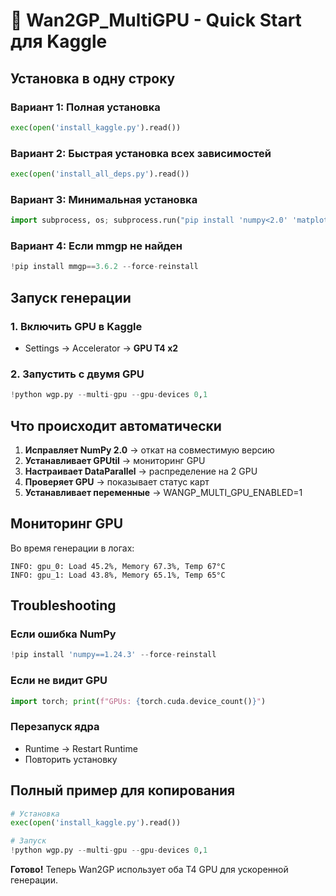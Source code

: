 # 🚀 Wan2GP_MultiGPU - Quick Start для Kaggle

## Установка в одну строку

### Вариант 1: Полная установка
```python
exec(open('install_kaggle.py').read())
```

### Вариант 2: Быстрая установка всех зависимостей
```python
exec(open('install_all_deps.py').read())
```

### Вариант 3: Минимальная установка
```python
import subprocess, os; subprocess.run("pip install 'numpy<2.0' 'matplotlib<3.8.0' 'scikit-learn<1.4.0' transformers==4.53.1 optimum-quanto mmgp==3.6.2 GPUtil --force-reinstall", shell=True); import torch; os.environ.update({'WANGP_MULTI_GPU_ENABLED': '1', 'WANGP_GPU_DEVICES': '0,1'}) if torch.cuda.device_count() >= 2 else None; print(f"✓ GPUs: {torch.cuda.device_count()}, Ready: {torch.cuda.device_count() >= 2}")
```

### Вариант 4: Если mmgp не найден
```python
!pip install mmgp==3.6.2 --force-reinstall
```

## Запуск генерации

### 1. Включить GPU в Kaggle
- Settings → Accelerator → **GPU T4 x2**

### 2. Запустить с двумя GPU
```python
!python wgp.py --multi-gpu --gpu-devices 0,1
```

## Что происходит автоматически

1. **Исправляет NumPy 2.0** → откат на совместимую версию
2. **Устанавливает GPUtil** → мониторинг GPU
3. **Настраивает DataParallel** → распределение на 2 GPU
4. **Проверяет GPU** → показывает статус карт
5. **Устанавливает переменные** → WANGP_MULTI_GPU_ENABLED=1

## Мониторинг GPU

Во время генерации в логах:
```
INFO: gpu_0: Load 45.2%, Memory 67.3%, Temp 67°C
INFO: gpu_1: Load 43.8%, Memory 65.1%, Temp 65°C
```

## Troubleshooting

### Если ошибка NumPy
```python
!pip install 'numpy==1.24.3' --force-reinstall
```

### Если не видит GPU
```python
import torch; print(f"GPUs: {torch.cuda.device_count()}")
```

### Перезапуск ядра
- Runtime → Restart Runtime
- Повторить установку

## Полный пример для копирования

```python
# Установка
exec(open('install_kaggle.py').read())

# Запуск
!python wgp.py --multi-gpu --gpu-devices 0,1
```

**Готово!** Теперь Wan2GP использует оба T4 GPU для ускоренной генерации.
